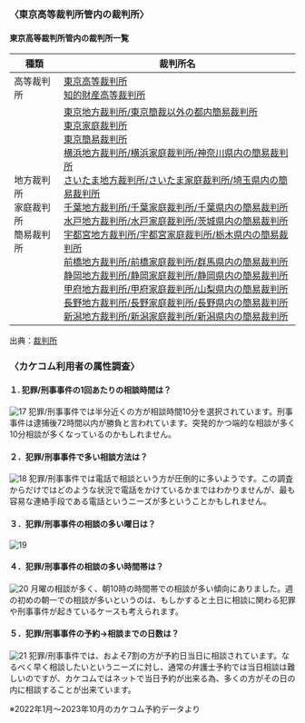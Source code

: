 <!-- カケコム活用のヒント【東京都】犯罪/刑事事件編 -->

### 〈東京高等裁判所管内の裁判所〉
#### 東京高等裁判所管内の裁判所一覧
|  種類  |  裁判所名  |
| ---- | ---- |
|  高等裁判所  |  [東京高等裁判所](https://www.courts.go.jp/tokyo-h/index.html)<br>[知的財産高等裁判所](https://www.ip.courts.go.jp/index.html)  |
|  地方裁判所<br>家庭裁判所<br>簡易裁判所  |  [東京地方裁判所/東京簡裁以外の都内簡易裁判所](https://www.courts.go.jp/tokyo/index.html)<br>[東京家庭裁判所](https://www.courts.go.jp/tokyo-f/index.html)<br>[東京簡易裁判所](https://www.courts.go.jp/tokyo-s/index.html)<br>[横浜地方裁判所/横浜家庭裁判所/神奈川県内の簡易裁判所](https://www.courts.go.jp/yokohama/index.html)<br>[さいたま地方裁判所/さいたま家庭裁判所/埼玉県内の簡易裁判所](https://www.courts.go.jp/saitama/index.html)<br>[千葉地方裁判所/千葉家庭裁判所/千葉県内の簡易裁判所](https://www.courts.go.jp/chiba/index.html)<br>[水戸地方裁判所/水戸家庭裁判所/茨城県内の簡易裁判所](https://www.courts.go.jp/mito/index.html)<br>[宇都宮地方裁判所/宇都宮家庭裁判所/栃木県内の簡易裁判所](https://www.courts.go.jp/utsunomiya/index.html)<br>[前橋地方裁判所/前橋家庭裁判所/群馬県内の簡易裁判所](https://www.courts.go.jp/maebashi/index.html)<br>[静岡地方裁判所/静岡家庭裁判所/静岡県内の簡易裁判所](https://www.courts.go.jp/shizuoka/index.html)<br>[甲府地方裁判所/甲府家庭裁判所/山梨県内の簡易裁判所](https://www.courts.go.jp/koufu/index.html)<br>[長野地方裁判所/長野家庭裁判所/長野県内の簡易裁判所](https://www.courts.go.jp/nagano/index.html)<br>[新潟地方裁判所/新潟家庭裁判所/新潟県内の簡易裁判所](https://www.courts.go.jp/niigata/index.html)  |

出典：[裁判所](https://www.courts.go.jp/courthouse/map/map_list/index.html)

### 〈カケコム利用者の属性調査〉
#### １. 犯罪/刑事事件の1回あたりの相談時間は？
![17](https://github.com/kakekomu/unique-contents/assets/116237570/9652160d-3f5e-4203-970b-1a8862a0cd38)
犯罪/刑事事件では半分近くの方が相談時間10分を選択されています。刑事事件は逮捕後72時間以内が勝負と言われています。突発的かつ端的な相談が多く10分相談が多くなっているのかもしれません。

#### ２．犯罪/刑事事件で多い相談方法は？
![18](https://github.com/kakekomu/unique-contents/assets/116237570/d6a4413b-a2a4-4d89-a5cf-2b1fc19d8ad8)
犯罪/刑事事件では電話で相談という方が圧倒的に多いようです。この調査からだけではどのような状況で電話をかけているかまではわかりませんが、最も容易な連絡手段である電話というニーズが多ということかもしれません。

#### ３．犯罪/刑事事件の相談の多い曜日は？　
![19](https://github.com/kakekomu/unique-contents/assets/116237570/937bef9a-a9cf-476b-bc0b-8399c1f4e9d5)
#### ４．犯罪/刑事事件の相談の多い時間帯は？
![20](https://github.com/kakekomu/unique-contents/assets/116237570/72690cce-b842-422b-b98d-9fbf012b0652)
月曜の相談が多く、朝10時の時間帯での相談が多い傾向にありました。週の初めの朝一での相談が多いというのは、もしかすると土日に相談に関わる犯罪や刑事事件が起きているケースも考えられます。

#### ５．犯罪/刑事事件の予約→相談までの日数は？
![21](https://github.com/kakekomu/unique-contents/assets/116237570/6a5c2a07-bb4d-4347-91f9-d9dc4e91754c)
犯罪/刑事事件では、およそ7割の方が予約日当日に相談されています。なるべく早く相談したいというニーズに対し、通常の弁護士予約では当日相談は難しいのですが、カケコムではネットで当日予約が出来る為、多くの方がその日の内に相談することが出来ています。

※2022年1月～2023年10月のカケコム予約データより
